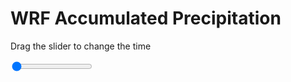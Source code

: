<h1>WRF Accumulated Precipitation</h1>
<p>Drag the slider to change the time</p>

<div class="slidecontainer">
<input oninput='setImage(this)' class="slider" type="range" min="0" max="31" value="0" step="1" />
<img id='img'/>
</div>

<script>
var img = document.getElementById('img');
var img_array = ['/assets/images/wrf/r_wrfout_d01_2020-06-21_12:00:00.png',
'/assets/images/wrf/r_wrfout_d01_2020-06-21_13:00:00.png',
'/assets/images/wrf/r_wrfout_d01_2020-06-21_14:00:00.png',
'/assets/images/wrf/r_wrfout_d01_2020-06-21_15:00:00.png',
'/assets/images/wrf/r_wrfout_d01_2020-06-21_16:00:00.png',
'/assets/images/wrf/r_wrfout_d01_2020-06-21_17:00:00.png',
'/assets/images/wrf/r_wrfout_d01_2020-06-21_18:00:00.png',
'/assets/images/wrf/r_wrfout_d01_2020-06-21_19:00:00.png',
'/assets/images/wrf/r_wrfout_d01_2020-06-21_20:00:00.png',
'/assets/images/wrf/r_wrfout_d01_2020-06-21_21:00:00.png',
'/assets/images/wrf/r_wrfout_d01_2020-06-21_22:00:00.png',
'/assets/images/wrf/r_wrfout_d01_2020-06-21_23:00:00.png',
'/assets/images/wrf/r_wrfout_d01_2020-06-22_00:00:00.png',
'/assets/images/wrf/r_wrfout_d01_2020-06-22_01:00:00.png',
'/assets/images/wrf/r_wrfout_d01_2020-06-22_02:00:00.png',
'/assets/images/wrf/r_wrfout_d01_2020-06-22_03:00:00.png',
'/assets/images/wrf/r_wrfout_d01_2020-06-22_04:00:00.png',
'/assets/images/wrf/r_wrfout_d01_2020-06-22_05:00:00.png',
'/assets/images/wrf/r_wrfout_d01_2020-06-22_06:00:00.png',
'/assets/images/wrf/r_wrfout_d01_2020-06-22_07:00:00.png',
'/assets/images/wrf/r_wrfout_d01_2020-06-22_08:00:00.png',
'/assets/images/wrf/r_wrfout_d01_2020-06-22_09:00:00.png',
'/assets/images/wrf/r_wrfout_d01_2020-06-22_10:00:00.png',
'/assets/images/wrf/r_wrfout_d01_2020-06-22_11:00:00.png',
'/assets/images/wrf/r_wrfout_d01_2020-06-22_12:00:00.png',
'/assets/images/wrf/r_wrfout_d01_2020-06-22_13:00:00.png',
'/assets/images/wrf/r_wrfout_d01_2020-06-22_14:00:00.png',
'/assets/images/wrf/r_wrfout_d01_2020-06-22_15:00:00.png',
'/assets/images/wrf/r_wrfout_d01_2020-06-22_16:00:00.png',
'/assets/images/wrf/r_wrfout_d01_2020-06-22_17:00:00.png',
'/assets/images/wrf/r_wrfout_d01_2020-06-22_18:00:00.png',];
function setImage(obj)
{
        var value = obj.value;
        img.src = img_array[value];

}
</script>

